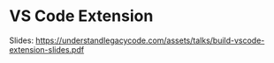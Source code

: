 # VS Code Extension

Slides: https://understandlegacycode.com/assets/talks/build-vscode-extension-slides.pdf

